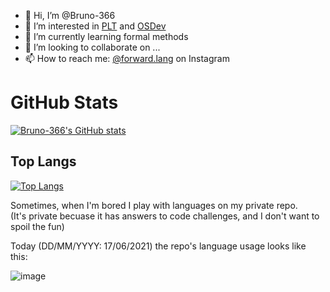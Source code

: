 - 👋 Hi, I’m @Bruno-366
- 👀 I’m interested in [PLT] and [OSDev]
- 🌱 I’m currently learning formal methods
- 💞️ I’m looking to collaborate on ...
- 📫 How to reach me: [@forward.lang] on Instagram

[PLT]: https://github.com/marcpaq/b1fipl
[OSDev]: https://github.com/topics/osdev
[@forward.lang]: https://www.instagram.com/forward.lang/

<!---
Bruno-366/Bruno-366 is a ✨ special ✨ repository because its `README.md` (this file) appears on your GitHub profile.
You can click the Preview link to take a look at your changes.
--->

# GitHub Stats

[![Bruno-366's GitHub stats](https://github-readme-stats-one-bice.vercel.app/api?username=Bruno-366&show_icons=true&include_all_commits=true&count_private=true&role=OWNER,COLLABORATOR)](https://github.com/anuraghazra/github-readme-stats)

## Top Langs

[![Top Langs](https://github-readme-stats.vercel.app/api/top-langs/?username=Bruno-366)](https://github.com/anuraghazra/github-readme-stats)

Sometimes,
when I'm bored I play with languages on my private repo.  
(It's private becuase it has answers to code challenges, and I don't want to spoil the fun)

Today (DD/MM/YYYY: 17/06/2021) the repo's language usage looks like this:

![image](https://user-images.githubusercontent.com/81762173/122386935-a6feca00-cf6e-11eb-93a6-72de075f755c.png)
